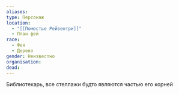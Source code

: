 ```yaml
---
aliases: 
type: Персонаж
location:
  - "[[Поместье Рейвентри]]"
  - План фей
race:
  - Фея
  - Дерево
gender: Неизвестно
organisation: 
dead: 
---
```

Библиотекарь, все стеллажи будто являются частью его корней
